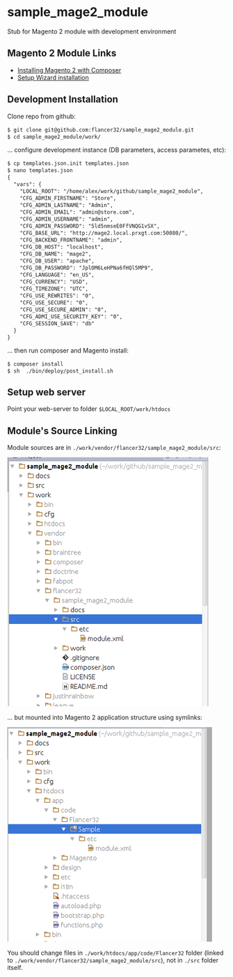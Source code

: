 # sample_mage2_module

Stub for Magento 2 module with development environment



## Magento 2 Module Links

* [Installing Magento 2 with Composer](http://magenticians.com/installing-magento-2-composer)
* [Setup Wizard installation](9http://devdocs.magento.com/guides/v2.0/install-gde/install/web/install-web.html)



## Development Installation

Clone repo from github:

    $ git clone git@github.com:flancer32/sample_mage2_module.git
    $ cd sample_mage2_module/work/

... configure development instance (DB parameters, access parametes, etc):

    $ cp templates.json.init templates.json
    $ nano templates.json    
    {
      "vars": {
        "LOCAL_ROOT": "/home/alex/work/github/sample_mage2_module",
        "CFG_ADMIN_FIRSTNAME": "Store",
        "CFG_ADMIN_LASTNAME": "Admin",
        "CFG_ADMIN_EMAIL": "admin@store.com",
        "CFG_ADMIN_USERNAME": "admin",
        "CFG_ADMIN_PASSWORD": "5ld5nmseE0FfVNQG1vSX",
        "CFG_BASE_URL": "http://mage2.local.prxgt.com:50080/",
        "CFG_BACKEND_FRONTNAME": "admin",
        "CFG_DB_HOST": "localhost",
        "CFG_DB_NAME": "mage2",
        "CFG_DB_USER": "apache",
        "CFG_DB_PASSWORD": "JplOM6LeHPNa6fHQl5MP9",
        "CFG_LANGUAGE": "en_US",
        "CFG_CURRENCY": "USD",
        "CFG_TIMEZONE": "UTC",
        "CFG_USE_REWRITES": "0",
        "CFG_USE_SECURE": "0",
        "CFG_USE_SECURE_ADMIN": "0",
        "CFG_ADMI_USE_SECURITY_KEY": "0",
        "CFG_SESSION_SAVE": "db"
      }
    }
    
... then run composer and Magento install:  
    
    $ composer install
    $ sh  ./bin/deploy/post_install.sh



## Setup web server

Point your web-server to folder `$LOCAL_ROOT/work/htdocs`


    
## Module's Source Linking

Module sources are in `./work/vendor/flancer32/sample_mage2_module/src`:  

![Symlink target mount point][symlink_to]

... but mounted into Magento 2 application structure using symlinks: 

![Symlink source mount point][symlink_from]

You should change files in `./work/htdocs/app/code/Flancer32` folder
 (linked to `./work/vendor/flancer32/sample_mage2_module/src`), not in `./src` folder itself. 




[symlink_from]: ./docs/img/symlink_from.png
[symlink_to]: ./docs/img/symlink_to.png